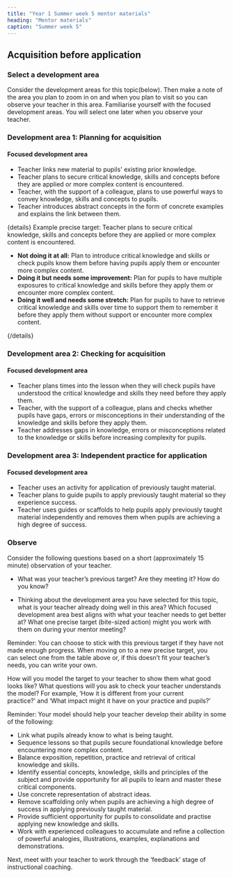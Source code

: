 ```yaml
---
title: "Year 1 Summer week 5 mentor materials"
heading: "Mentor materials"
caption: "Summer week 5"
---
```



## Acquisition before application

### Select a development area

Consider the development areas for this topic(below). Then make a note of the area you plan to zoom in on and when you plan to visit so you can observe your teacher in this area. Familiarise yourself with the focused development areas. You will select one later when you observe your teacher.

### Development area 1: Planning for acquisition

#### Focused development area    

- Teacher links new material to pupils' existing prior knowledge. 
- Teacher plans to secure critical knowledge, skills and concepts before they are applied or more complex content is encountered.
- Teacher, with the support of a colleague, plans to use powerful ways to convey knowledge, skills and concepts to pupils. 
- Teacher introduces abstract concepts in the form of concrete examples and explains the link between them.

{details}
Example precise target: Teacher plans to secure critical knowledge, skills and concepts before they are applied or more complex content is encountered.


- **Not doing it at all:** Plan to introduce critical knowledge and skills or check pupils know them before having pupils apply them or encounter more complex content.
- **Doing it but needs some improvement:** Plan for pupils to have multiple exposures to critical knowledge and skills before they apply them or encounter more complex content.
- **Doing it well and needs some stretch:** Plan for pupils to have to retrieve critical knowledge and skills over time to support them to remember it before they apply them without support or encounter more complex content.

{/details}

### Development area 2: Checking for acquisition

#### Focused development area    

- Teacher plans times into the lesson when they will check pupils have understood the critical knowledge and skills they need before they apply them. 
- Teacher, with the support of a colleague, plans and checks whether pupils have gaps, errors or misconceptions in their understanding of the knowledge and skills before they apply them. 
- Teacher addresses gaps in knowledge, errors or misconceptions related to the knowledge or skills before increasing complexity for pupils.

### Development area 3: Independent practice for application

#### Focused development area    

- Teacher uses an activity for application of previously taught material. 
- Teacher plans to guide pupils to apply previously taught material so they experience success. 
- Teacher uses guides or scaffolds to help pupils apply previously taught material independently and removes them when pupils are achieving a high degree of success.                                                                                                                                              

### Observe

Consider the following questions based on a short (approximately 15 minute) observation of your teacher.

- What was your teacher’s previous target? Are they meeting it? How do you know?

- Thinking about the development area you have selected for this topic, what is your teacher already doing well in this area? Which focused development area best aligns with what your teacher needs to get better at? What one precise target (bite-sized action) might you work with them on during your mentor meeting?

Reminder: You can choose to stick with this previous target if they have not made enough progress. When moving on to a new precise target, you can select one from the table above or, if this doesn’t fit your teacher’s needs, you can write your own.

How will you model the target to your teacher to show them what good looks like? What questions will you ask to check your teacher understands the model? For example, ‘How it is different from your current practice?’ and ‘What impact might it have on your practice and pupils?’

Reminder: Your model should help your teacher develop their ability in some of the following:

- Link what pupils already know to what is being taught.
- Sequence lessons so that pupils secure foundational knowledge before encountering more complex content.
- Balance exposition, repetition, practice and retrieval of critical knowledge and skills.
- Identify essential concepts, knowledge, skills and principles of the subject and provide opportunity for all pupils to learn and master these critical components.
- Use concrete representation of abstract ideas.
- Remove scaffolding only when pupils are achieving a high degree of success in applying previously taught material.
- Provide sufficient opportunity for pupils to consolidate and practise applying new knowledge and skills.
- Work with experienced colleagues to accumulate and refine a collection of powerful analogies, illustrations, examples, explanations and demonstrations.

Next, meet with your teacher to work through the ‘feedback’ stage of instructional coaching. 

